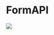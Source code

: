 # FormAPI
<a href="https://poggit.pmmp.io/p/FormAPI"><img src="https://poggit.pmmp.io/shield.state/FormAPI"></a>
